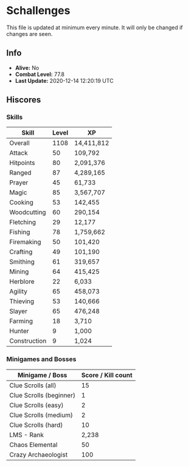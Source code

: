 # Schallenges

This file is updated at minimum every minute. It will only be changed if changes are seen.

## Info

 - **Alive:** No
 - **Combat Level:** 77.8
 - **Last Update:** 2020-12-14 12:20:19 UTC

## Hiscores

### Skills

| Skill | Level | XP |
|--|--|--|
| Overall | 1108 | 14,411,812 |
| Attack | 50 | 109,792 |
| Hitpoints | 80 | 2,091,376 |
| Ranged | 87 | 4,289,165 |
| Prayer | 45 | 61,733 |
| Magic | 85 | 3,567,707 |
| Cooking | 53 | 142,455 |
| Woodcutting | 60 | 290,154 |
| Fletching | 29 | 12,177 |
| Fishing | 78 | 1,759,662 |
| Firemaking | 50 | 101,420 |
| Crafting | 49 | 101,190 |
| Smithing | 61 | 319,657 |
| Mining | 64 | 415,425 |
| Herblore | 22 | 6,033 |
| Agility | 65 | 458,073 |
| Thieving | 53 | 140,666 |
| Slayer | 65 | 476,248 |
| Farming | 18 | 3,710 |
| Hunter | 9 | 1,000 |
| Construction | 9 | 1,024 |

### Minigames and Bosses

| Minigame / Boss | Score / Kill count |
|--|--|
| Clue Scrolls (all) | 15 |
| Clue Scrolls (beginner) | 1 |
| Clue Scrolls (easy) | 2 |
| Clue Scrolls (medium) | 2 |
| Clue Scrolls (hard) | 10 |
| LMS - Rank | 2,238 |
| Chaos Elemental | 50 |
| Crazy Archaeologist | 100 |
